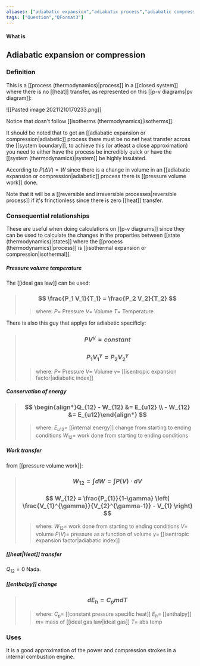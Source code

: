 ```yaml
---
aliases: ["adiabatic expansion","adiabatic process","adiabatic compression","no heat transfer process","adiabatic"]
tags: ["Question","QFormat3"]
---
```


#### What is
## Adiabatic expansion or compression
### Definition
This is a [[process (thermodynamics)|process]] in a [[closed system]] where there is no [[heat]] transfer, as represented on this [[p-v diagrams|pv diagram]]:

![[Pasted image 20211210170233.png]]

Notice that dosn't follow [[isotherms (thermodynamics)|isotherms]].

It should be noted that to get  an [[adiabatic expansion or compression|adiabetic]] process there must be no net heat transfer across the [[system boundary]], to achieve this (or atleast a close approximation) you need to either have the process be incredibly quick or have the [[system (thermodynamics)|system]] be highly insulated.

According to $P(\Delta V)=W$ since there is a change in volume in an [[adiabatic expansion or compression|adiabetic]] process there is [[pressure volume work]] done.

Note that it will be a [[reversible and irreversible processes|reversible process]] if it's frinctionless since there is zero [[heat]] transfer.

### Consequential relationships
These are useful when doing calculations on [[p-v diagrams]] since they can be used to calculate the changes in the properties between [[state (thermodynamics)|states]] where the [[process (thermodynamics)|process]] is [[isothermal expansion or compression|isothermal]].

##### Pressure volume temperature
The [[ideal gas law]] can be used:
> ### $$ \frac{P_1 V_1}{T_1} = \frac{P_2 V_2}{T_2} $$ 
>> where:
>> $P=$ Pressure
>> $V=$ Volume
>> $T=$ Temperature

There is also this guy that applys for adiabetic specificly:
> ### $$ PV^{\gamma} = constant $$
> ### $$ P_{1} V_{1}^{\gamma} = P_{2} V_{2}^{\gamma} $$ 
>> where:
>> $P=$ Pressure
>> $V=$ Volume
>> $\gamma=$ [[isentropic expansion factor|adiabatic index]]

##### Conservation of energy
> ### $$ \begin{align*}Q_{12} - W_{12} &= E_{u12} \\ - W_{12} &= E_{u12}\end{align*} $$ 
>> where:
>> $E_{u12}=$ [[internal energy]] change from starting to ending conditions
>> $W_{12}=$ work done from starting to ending conditions

##### Work transfer
from [[pressure volume work]]:
> ### $$ W_{12} = \int dW = \int P(V) \cdot dV $$ 
> ### $$ W_{12} = \frac{P_{1}}{1-\gamma}  \left( \frac{V_{1}^{\gamma}}{V_{2}^{\gamma-1}} - V_{1} \right) $$ 
>> where:
>> $W_{12}=$ work done from starting to ending conditions
>> $V=$ volume
>> $P(V)=$ pressure as a function of volume
>> $\gamma=$ [[isentropic expansion factor|adiabatic index]]

##### [[heat|Heat]] transfer
$Q_{12}=0$
Nada.

##### [[enthalpy]] change
> ### $$ d E_{h} = C_{p} m dT $$ 
>> where:
>> $C_{p}=$ [[constant pressure specific heat]]
>> $E_{h}=$ [[enthalpy]] 
>> $m=$ mass of [[ideal gas law|ideal gas]]
>> $T=$ abs temp

### Uses
It is a good approximation of the power and compression strokes in a internal combustion engine.
